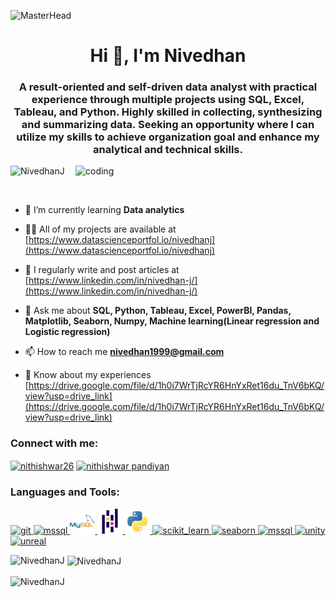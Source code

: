 ![MasterHead](https://user-images.githubusercontent.com/74038190/241765440-80728820-e06b-4f96-9c9e-9df46f0cc0a5.gif)
<h1 align="center">Hi 👋, I'm Nivedhan</h1>
<h3 align="center">A result-oriented and self-driven data analyst with practical experience through multiple projects using SQL, Excel, Tableau, and Python. Highly skilled in collecting, synthesizing and summarizing data. Seeking an opportunity where I can utilize my skills to achieve organization goal and enhance my analytical and technical skills.</h3>
<img align="right" alt="coding" width="400" src="https://user-images.githubusercontent.com/84115928/142569072-22fdc7ac-5815-4e96-b84d-f918a85d47ec.gif">

<p align="left"> <img src="https://komarev.com/ghpvc/?username=NivedhanJ&label=Profile%20views&color=0e75b6&style=flat" alt="NivedhanJ" /> </p>

<p align="left"> <a href="https://twitter.com/" target="blank"><img src="https://img.shields.io/twitter/follow/?logo=twitter&style=for-the-badge" alt="" /></a> </p>

- 🌱 I’m currently learning **Data analytics**

- 👨‍💻 All of my projects are available at [https://www.datascienceportfol.io/nivedhanj](https://www.datascienceportfol.io/nivedhanj)

- 📝 I regularly write and post articles at [https://www.linkedin.com/in/nivedhan-j/](https://www.linkedin.com/in/nivedhan-j/)

- 💬 Ask me about **SQL, Python, Tableau, Excel, PowerBI, Pandas, Matplotlib, Seaborn, Numpy, Machine learning(Linear regression and Logistic regression)**

- 📫 How to reach me **nivedhan1999@gmail.com**

- 📄 Know about my experiences [https://drive.google.com/file/d/1h0i7WrTjRcYR6HnYxRet16du_TnV6bKQ/view?usp=drive_link](https://drive.google.com/file/d/1h0i7WrTjRcYR6HnYxRet16du_TnV6bKQ/view?usp=drive_link)

<h3 align="left">Connect with me:</h3>
<p align="left">
<a href="https://linkedin.com/in/nivedhan-j" target="blank"><img align="center" src="https://raw.githubusercontent.com/rahuldkjain/github-profile-readme-generator/master/src/images/icons/Social/linked-in-alt.svg" alt="nithishwar26" height="30" width="40" /></a>
<a href="https://instagram.com/_nivedhan.07_" target="blank"><img align="center" src="https://raw.githubusercontent.com/rahuldkjain/github-profile-readme-generator/master/src/images/icons/Social/instagram.svg" alt="nithishwar pandiyan" height="30" width="40" /></a>
</p>

<h3 align="left">Languages and Tools:</h3>
<p align="left"> <a href="https://git-scm.com/" target="_blank" rel="noreferrer"> <img src="https://www.vectorlogo.zone/logos/git-scm/git-scm-icon.svg" alt="git" width="40" height="40"/> </a> <a href="https://www.microsoft.com/en-us/sql-server" target="_blank" rel="noreferrer"> <img src="https://www.svgrepo.com/show/303229/microsoft-sql-server-logo.svg" alt="mssql" width="40" height="40"/> </a> <a href="https://www.mysql.com/" target="_blank" rel="noreferrer"> <img src="https://raw.githubusercontent.com/devicons/devicon/master/icons/mysql/mysql-original-wordmark.svg" alt="mysql" width="40" height="40"/> </a> <a href="https://pandas.pydata.org/" target="_blank" rel="noreferrer"> <img src="https://raw.githubusercontent.com/devicons/devicon/2ae2a900d2f041da66e950e4d48052658d850630/icons/pandas/pandas-original.svg" alt="pandas" width="40" height="40"/> </a> <a href="https://www.python.org" target="_blank" rel="noreferrer"> <img src="https://raw.githubusercontent.com/devicons/devicon/master/icons/python/python-original.svg" alt="python" width="40" height="40"/> </a> <a href="https://scikit-learn.org/" target="_blank" rel="noreferrer"> <img src="https://upload.wikimedia.org/wikipedia/commons/0/05/Scikit_learn_logo_small.svg" alt="scikit_learn" width="40" height="40"/> </a> <a href="https://seaborn.pydata.org/" target="_blank" rel="noreferrer"> <img src="https://seaborn.pydata.org/_images/logo-mark-lightbg.svg" alt="seaborn" width="40" height="40"/> </a> <a href="https://www.microsoft.com/en-in/microsoft-365/excel" target="_blank" rel="noreferrer"> <img src="https://www.svgrepo.com/show/303193/microsoft-excel-2013-logo.svg" alt="mssql" width="40" height="40"/> </a> <a href="https://unity.com/" target="_blank" rel="noreferrer"> <img src="https://www.vectorlogo.zone/logos/unity3d/unity3d-icon.svg" alt="unity" width="40" height="40"/> </a> <a href="https://unrealengine.com/" target="_blank" rel="noreferrer"> <img src="https://raw.githubusercontent.com/kenangundogan/fontisto/036b7eca71aab1bef8e6a0518f7329f13ed62f6b/icons/svg/brand/unreal-engine.svg" alt="unreal" width="40" height="40"/> </a>  </p>

<p><img align="left" src="https://github-readme-stats.vercel.app/api/top-langs?username=NivedhanJ&show_icons=true&locale=en&layout=compact" alt="NivedhanJ" /></p>

<p>&nbsp;<img align="center" src="https://github-readme-stats.vercel.app/api?username=NivedhanJ&show_icons=true&locale=en" alt="NivedhanJ" /></p>

<p><img align="center" src="https://github-readme-streak-stats.herokuapp.com/?user=NivedhanJ&" alt="NivedhanJ" /></p>
